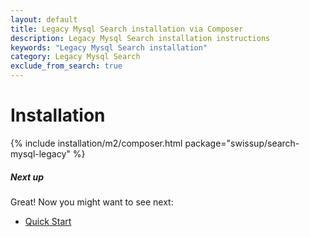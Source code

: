```yaml
---
layout: default
title: Legacy Mysql Search installation via Composer
description: Legacy Mysql Search installation instructions
keywords: "Legacy Mysql Search installation"
category: Legacy Mysql Search
exclude_from_search: true
---
```


# Installation

{% include installation/m2/composer.html package="swissup/search-mysql-legacy" %}


##### Next up

Great! Now you might want to see next:

- [Quick Start](/m2/extensions/search-mysql-legacy/quickstart/)
